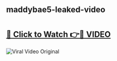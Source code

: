 ## maddybae5-leaked-video 

# <h2><a href="http://freeplayer.one?title=maddybae5-leaked-video&ref=21J">🔗 Click to Watch 👉🔴 VIDEO</a></h2>

<a href="http://freeplayer.one?title=maddybae5-leaked-video&ref=21J" rel="nofollow" data-target="animated-image.originalLink"><img src="https://i.ibb.co.com/xMMVF88/686577567.gif" alt="Viral Video Original" style="max-width: 100%; display: inline-block;" data-target="animated-image.originalImage"></a>

